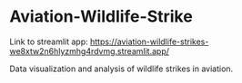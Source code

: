 
# Aviation-Wildlife-Strike
Link to streamlit app: https://aviation-wildlife-strikes-we8xtw2n6hlyzmhg4rdvmg.streamlit.app/

Data visualization and analysis of wildlife strikes in aviation.

